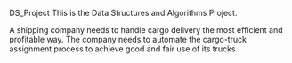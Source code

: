 DS_Project
This is the Data Structures and Algorithms Project.

A shipping company needs to handle cargo delivery the most efficient and profitable way.
The company needs to automate the cargo-truck assignment process to achieve good and fair use
of its trucks.
